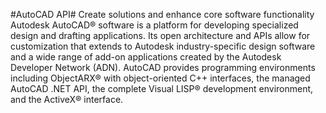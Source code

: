 #AutoCAD API#
Create solutions and enhance core software functionality 
Autodesk AutoCAD® software is a platform for developing specialized design and drafting applications. Its open architecture and APIs allow for customization that extends to Autodesk industry-specific design software and a wide range of add-on applications created by the Autodesk Developer Network (ADN). AutoCAD provides programming environments including ObjectARX® with object-oriented C++ interfaces, the managed AutoCAD .NET API, the complete Visual LISP® development environment, and the ActiveX® interface.
